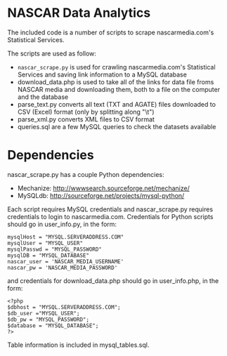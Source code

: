 NASCAR Data Analytics
==================================

The included code is a number of scripts to scrape nascarmedia.com's
Statistical Services.

The scripts are used as follow:

 * `nascar_scrape.py` is used for crawling nascarmedia.com's Statistical
 Services and saving link information to a MySQL database
 * download\_data.php is used to take all of the links for data file froms
 NASCAR media and downloading them, both to a file on the computer and the
 database
 * parse\_text.py converts all text (TXT and AGATE) files downloaded to CSV
 (Excel) format (only by splitting along "\\t")
 * parse\_xml.py converts XML files to CSV format
 * queries.sql are a few MySQL queries to check the datasets available



Dependencies
=================================

nascar\_scrape.py has a couple Python dependencies:

 * Mechanize: http://wwwsearch.sourceforge.net/mechanize/
 * MySQLdb: http://sourceforge.net/projects/mysql-python/


Each script requires MySQL credentials and nascar\_scrape.py requires
credentials to login to nascarmedia.com.  Credentials for Python scripts should
go in user\_info.py, in the form:

	mysqlHost = "MYSQL.SERVERADDRESS.COM" 
	mysqlUser = "MYSQL_USER"
	mysqlPasswd = "MYSQL_PASSWORD"
	mysqlDB = "MYSQL_DATABASE"
	nascar_user = 'NASCAR_MEDIA_USERNAME'
	nascar_pw = 'NASCAR_MEDIA_PASSWORD' 


and credentials for download\_data.php should go in
user\_info.php, in the form:

	<?php
	$dbhost = "MYSQL.SERVERADDRESS.COM";
	$db_user ="MYSQL_USER";
	$db_pw = "MYSQL_PASSWORD";
	$database = "MYSQL_DATABASE";
	?>

Table information is included in mysql\_tables.sql.
